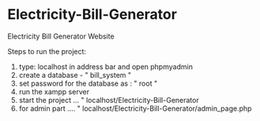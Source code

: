 # Electricity-Bill-Generator
Electricity Bill Generator Website

Steps to run the project:

1) type: localhost in address bar and open phpmyadmin
2) create a database - " bill_system "
3) set password for the database as : " root "
4) run the xampp server 
5) start the project ... " localhost/Electricity-Bill-Generator
6) for admin part .... " localhost/Electricity-Bill-Generator/admin_page.php
